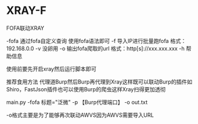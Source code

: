 # XRAY-F
FOFA联动XRAY

-fofa 通过fofa自定义查询 使用fofa语法即可
-f 导入IP进行批量跑fofa 格式：192.168.0.0
-v 没卵用
-o 输出fofa爬取的url 格式：http[s]://xxx.xxx.xxx
-h 帮助信息


使用前要先开启xray然后运行脚本即可


推荐食用方法
代理道Burp然后Burp再代理到Xray这样既可以联动Burp的插件如Shiro，FastJson插件也可以使用Burp的爬虫这样Xray扫得更加透彻

main.py -fofa 标题="泛微" -p 【Burp代理端口】 -o out.txt


-o格式主要是为了能够再次联动AWVS因为AWVS需要导入URL
